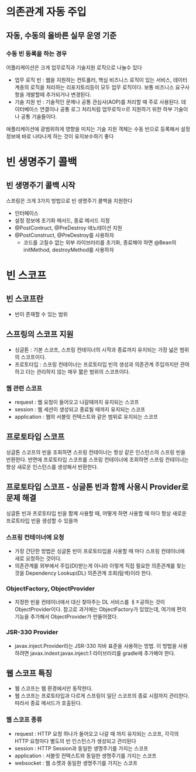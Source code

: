 # 의존관계 자동 주입
## 자동, 수동의 올바른 실무 운영 기준
### 수동 빈 등록을 하는 경우
어플리케이션은 크게 업무로직과 기술지원 로직으로 나눌수 있다
- 업무 로직 빈 : 웹을 지원하는 컨트롤러, 핵심 비즈니스 로직이 있는 서비스, 데이터 계층의 로직을 처리하는 리포지토리등이 모두 업무 로직이다. 보통 비즈니스 요구사항을 개발할때 추가되거나 변경된다.
- 기술 지원 빈 : 기술적인 문제나 공통 관심사(AOP)를 처리할 때 주로 사용된다. 데이터베이스 연결이나 공통 로그 처리처럼 업무로직ㅇ르 지원하기 위한 하부 기술이나 공통 기술들이다.

애플리케이션에 광범위하게 영향을 미치는 기술 지원 객체는 수동 빈으로 등록해서 설정 정보에 바로 나타나게 하는 것이 유지보수하기 좋다

# 빈 생명주기 콜백
## 빈 생명주기 콜백 시작
스프링은 크게 3가지 방법으로 빈 생명주기 콜백을 지원한다
- 인터페이스
- 설정 정보에 초기화 메서드, 종료 메서드 지정
- @PostContruct, @PreDestroy 애노테이션 지원
- @PostConstruct, @PreDestroy를 사용하자
    - 코드를 고칠수 없는 외부 라이브러리를 초기화, 종료해야 하면 @Bean의 initMethod, destroyMethod를 사용하자

# 빈 스코프
## 빈 스코프란
- 빈이 존재할 수 있는 범위
## 스프링의 스코프 지원
- 싱글톤 : 기본 스코프, 스프링 컨테이너의 시작과 종료까지 유지되는 가장 넓은 범위의 스코프이다.
- 프로토타입 : 스프링 컨테이너는 프로토타입 빈의 생성과 의존관계 주입까지만 관여하고 더는 관리하지 않는 매우 짧은 범위의 스코프이다.
### 웹 관련 스코프
- request : 웹 요청이 들어오고 나갈때까지 유지되는 스코프
- session : 웹 세션이 생성되고 종료될 때까지 유지되는 스코프
- application : 웹의 서블릿 컨텍스트와 같은 범위로 유지되는 스코프

## 프로토타입 스코프
싱글톤 스코프의 빈을 조회하면 스프링 컨테이너는 항상 같은 인스턴스의 스프링 빈을 반환한다. 반면에 프로토타입 스코프를 스프링 컨테이너에 조회하면 스프링 컨테이너는 항상 새로운 인스턴스를 생성해서 반환한다.

## 프로토타입 스코프 - 싱글톤 빈과 함께 사용시 Provider로 문제 해결
싱글톤 빈과 프로토타입 빈을 함께 사용할 때, 어떻게 하면 사용할 때 마다 항상 새로운 프로토타입 빈을 생성할 수 있을까
### 스프링 컨테이너에 요청
- 가장 간단한 방법은 싱글톤 빈이 프로토타입을 사용할 때 마다 스프링 컨테이너에 새로 요청하는 것이다.
- 의존관계를 외부에서 주입(DI)받는게 아니라 이렇게 직접 필요한 의존관계를 찾는 것을 Dependency Lookup(DL) 의존관계 조회(탐색)이라 한다.

### ObjectFactory, ObjectProvider
- 지정한 빈을 컨테이너에서 대신 찾아주는 DL 서비스를 ㅔㅈ공하는 것이 ObjectProvider이다. 참고로 과거에는 ObjectFactory가 있었는데, 여기에 편의기능을 추가해서 ObjectProvider가 만들어졌다.

### JSR-330 Provider
- javax.inject.Provider라는 JSR-330 자바 표준을 사용하는 방법. 이 방법을 사용하려면 javax.indext:javax.inject:1 라이브러리를 gradle에 추가해야 한다.

## 웹 스코프 특징
- 웹 스코프는 웹 환경에서만 동작한다.
- 웹 스코프는 프로토타입과 다르게 스프링이 일단 스코프의 종료 시점까지 관리한다. 따라서 종료 메서드가 호출된다.

### 웹 스코프 종류
- request : HTTP 요청 하나가 들어오고 나갈 때 까지 유지되는 스코프, 각각의 HTTP 요청마다 별도의 빈 인스턴스가 생성되고 관리된다
- session : HTTP Session과 동일한 생명주기를 가지는 스코프
- application : 서블릿 컨텍스트와 동일한 생명주기를 가지는 스코프
- websocket : 웹 소켓과 동일한 생명주기를 가지는 스코프
